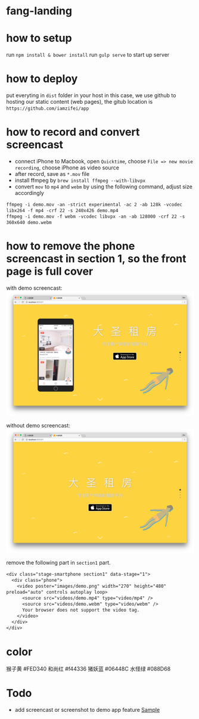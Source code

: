 # fang-landing

# how to setup

run `npm install & bower install`
run `gulp serve` to start up server

# how to deploy

put everyting in `dist` folder in your host
in this case, we use github to hosting our static content (web pages), the gitub location is `https://github.com/iamzifei/app`

# how to record and convert screencast

* connect iPhone to Macbook, open `Quicktime`, choose `File => new movie recording`, choose iPhone as video source
* after record, save as `*.mov` file
* install ffmpeg by `brew install ffmpeg --with-libvpx`
* convert `mov` to `mp4` and `webm` by using the following command, adjust size accordingly
```
ffmpeg -i demo.mov -an -strict experimental -ac 2 -ab 128k -vcodec libx264 -f mp4 -crf 22 -s 240x426 demo.mp4
ffmpeg -i demo.mov -f webm -vcodec libvpx -an -ab 128000 -crf 22 -s 360x640 demo.webm
```

# how to remove the phone screencast in section 1, so the front page is full cover

with demo screencast:
![with demo](doc/with-demo.png)

without demo screencast:
![without demo](doc/without-demo.png)

remove the following part in `section1` part.
```
<div class="stage-smartphone section1" data-stage="1">
  <div class="phone">
    <video poster="images/demo.png" width="270" height="480" preload="auto" controls autoplay loop>
      <source src="videos/demo.mp4" type="video/mp4" />
      <source src="videos/demo.webm" type="video/webm" />
      Your browser does not support the video tag.
    </video>
  </div>
</div>
```

# color

猴子黄 #FED340
和尚红 #f44336
猪妖蓝 #06448C
水怪绿 #088D68

# Todo

* add screencast or screenshot to demo app feature [Sample](https://culturedcode.com/things/iphone/)
